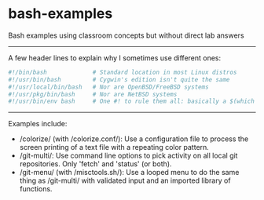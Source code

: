 bash-examples
=============

Bash examples using classroom concepts but without direct lab answers

---

A few header lines to explain why I sometimes use different ones:

```bash
#!/bin/bash             # Standard location in most Linux distros
#!/usr/bin/bash         # Cygwin's edition isn't quite the same
#!/usr/local/bin/bash   # Nor are OpenBSD/FreeBSD systems
#!/usr/pkg/bin/bash     # Nor are NetBSD systems
#!/usr/bin/env bash     # One #! to rule them all: basically a $(which bash)
```
---

Examples include:

+ /colorize/ (with /colorize.conf/): Use a configuration file to process the screen printing of a text file with a repeating color pattern. 
+ /git-multi/: Use command line options to pick activity on all local git repositories. Only 'fetch' and 'status' (or both).
+ /git-menu/ (with /misctools.sh/): Use a looped menu to do the same thing as /git-multi/ with validated input and an imported library of functions.

